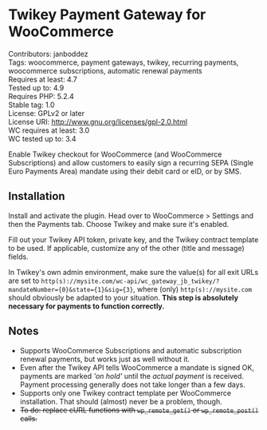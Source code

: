 # Twikey Payment Gateway for WooCommerce
Contributors: janboddez  
Tags: woocommerce, payment gateways, twikey, recurring payments, woocommerce subscriptions, automatic renewal payments  
Requires at least: 4.7  
Tested up to: 4.9  
Requires PHP: 5.2.4  
Stable tag: 1.0  
License: GPLv2 or later  
License URI: http://www.gnu.org/licenses/gpl-2.0.html  
WC requires at least: 3.0  
WC tested up to: 3.4  

Enable Twikey checkout for WooCommerce (and WooCommerce Subscriptions) and allow
customers to easily sign a recurring SEPA (Single Euro Payments Area) mandate
using their debit card or eID, or by SMS.

## Installation
Install and activate the plugin. Head over to WooCommerce > Settings and then
the Payments tab. Choose Twikey and make sure it's enabled.

Fill out your Twikey API token, private key, and the Twikey contract template to
be used. If applicable, customize any of the other (title and message) fields.

In Twikey's own admin environment, make sure the value(s) for all exit URLs are
set to
`http(s)://mysite.com/wc-api/wc_gateway_jb_twikey/?mandateNumber={0}&state={1}&sig={3}`,
where (only) `http(s)://mysite.com` should obviously be adapted to your
situation. **This step is absolutely necessary for payments to function
correctly.**

## Notes
* Supports WooCommerce Subscriptions and automatic subscription renewal
payments, but works just as well without it.
* Even after the Twikey API tells WooCommerce a mandate is signed OK, payments
are marked _'on hold'_ until the _actual payment_ is received. Payment
processing generally does not take longer than a few days.
* Supports only one Twikey contract template per WooCommerce installation. That
should (almost) never be a problem, though.
* ~~To do: replace cURL functions with `wp_remote_get()` or `wp_remote_post()`
calls.~~
